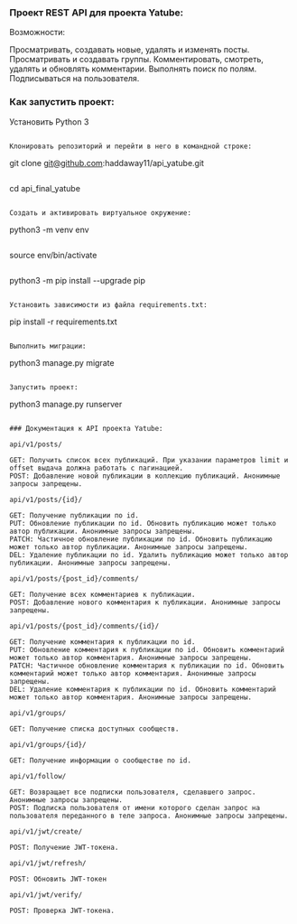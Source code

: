 ### Проект REST API для проекта Yatube:

Возможности:

Просматривать, создавать новые, удалять и изменять посты.
Просматривать и создавать группы.
Комментировать, смотреть, удалять и обновлять комментарии.
Выполнять поиск по полям.
Подписываться на пользователя.

### Как запустить проект:

Установить Python 3
```

Клонировать репозиторий и перейти в него в командной строке:

```
git clone git@github.com:haddaway11/api_yatube.git
```

```
cd api_final_yatube
```

Cоздать и активировать виртуальное окружение:

```
python3 -m venv env
```

```
source env/bin/activate
```

```
python3 -m pip install --upgrade pip
```

Установить зависимости из файла requirements.txt:

```
pip install -r requirements.txt
```

Выполнить миграции:

```
python3 manage.py migrate
```

Запустить проект:

```
python3 manage.py runserver
```

### Документация к API проекта Yatube:

api/v1/posts/

GET: Получить список всех публикаций. При указании параметров limit и offset выдача должна работать с пагинацией.
POST: Добавление новой публикации в коллекцию публикаций. Анонимные запросы запрещены.

api/v1/posts/{id}/

GET: Получение публикации по id.
PUT: Обновление публикации по id. Обновить публикацию может только автор публикации. Анонимные запросы запрещены.
PATCH: Частичное обновление публикации по id. Обновить публикацию может только автор публикации. Анонимные запросы запрещены.
DEL: Удаление публикации по id. Удалить публикацию может только автор публикации. Анонимные запросы запрещены.

api/v1/posts/{post_id}/comments/

GET: Получение всех комментариев к публикации.
POST: Добавление нового комментария к публикации. Анонимные запросы запрещены.

api/v1/posts/{post_id}/comments/{id}/

GET: Получение комментария к публикации по id.
PUT: Обновление комментария к публикации по id. Обновить комментарий может только автор комментария. Анонимные запросы запрещены.
PATCH: Частичное обновление комментария к публикации по id. Обновить комментарий может только автор комментария. Анонимные запросы запрещены.
DEL: Удаление комментария к публикации по id. Обновить комментарий может только автор комментария. Анонимные запросы запрещены.

api/v1/groups/

GET: Получение списка доступных сообществ.

api/v1/groups/{id}/

GET: Получение информации о сообществе по id.

api/v1/follow/

GET: Возвращает все подписки пользователя, сделавшего запрос. Анонимные запросы запрещены.
POST: Подписка пользователя от имени которого сделан запрос на пользователя переданного в теле запроса. Анонимные запросы запрещены.

api/v1/jwt/create/

POST: Получение JWT-токена.

api/v1/jwt/refresh/

POST: Обновить JWT-токен

api/v1/jwt/verify/

POST: Проверка JWT-токена.
